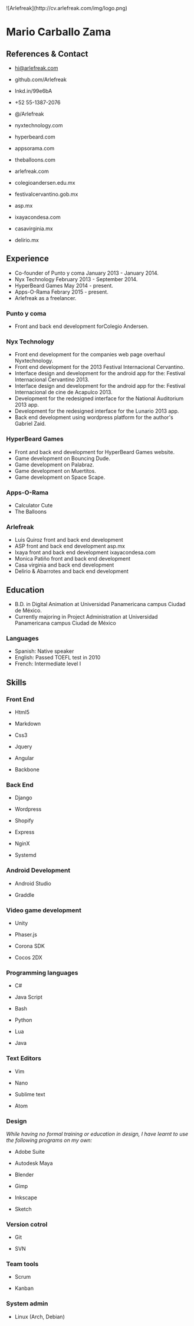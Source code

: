 <main>![Arlefreak](http://cv.arlefreak.com/img/logo.png)

# Mario Carballo Zama

## References & Contact

<div class="twoColumn">

*   hi@arlefreak.com
*   github.com/Arlefreak
*   lnkd.in/99e6bA
*   +52 55-1387-2076
*   @/Arlefreak
*   nyxtechnology.com
*   hyperbeard.com
*   appsorama.com

*   theballoons.com
*   arlefreak.com
*   colegioandersen.edu.mx
*   festivalcervantino.gob.mx
*   asp.mx
*   ixayacondesa.com
*   casavirginia.mx
*   delirio.mx

</div>

## Experience

*   Co-founder of Punto y coma January 2013 - January 2014.
*   Nyx Technology February 2013 - September 2014.
*   HyperBeard Games May 2014 - present.
*   Apps-O-Rama Febrary 2015 - present.
*   Arlefreak as a freelancer.

### Punto y coma

*   Front and back end development forColegio Andersen.

### Nyx Technology

*   Front end development for the companies web page overhaul Nyxtechnology.
*   Front end development for the 2013 Festival Internacional Cervantino.
*   Interface design and development for the android app for the: Festival Internacional Cervantino 2013.
*   Interface design and development for the android app for the: Festival Internacional de cine de Acapulco 2013.
*   Development for the redesigned interface for the National Auditorium 2013 app.
*   Development for the redesigned interface for the Lunario 2013 app.
*   Back end development using wordpress platform for the author's Gabriel Zaid.

### HyperBeard Games

*   Front and back end development for HyperBeard Games website.
*   Game development on Bouncing Dude.
*   Game development on Palabraz.
*   Game development on Muertitos.
*   Game development on Space Scape.

### Apps-O-Rama

*   Calculator Cute
*   The Balloons

### Arlefreak

*   Luis Quiroz front and back end development
*   ASP front and back end development asp.mx
*   Ixaya front and back end development ixayacondesa.com
*   Monica Patiño front and back end development
*   Casa virginia and back end development
*   Delirio & Abarrotes and back end development

## Education

*   B.D. in Digital Animation at Universidad Panamericana campus Ciudad de México.
*   Currently majoring in Project Administration at Universidad Panamericana campus Ciudad de México

### Languages

*   Spanish: Native speaker
*   English: Passed TOEFL test in 2010
*   French: Intermediate level I

## Skills

<div>

### Front End

<div class="twoColumn">

*   Html5
*   Markdown
*   Css3

*   Jquery
*   Angular
*   Backbone

</div>

### Back End

<div class="twoColumn">

*   Django
*   Wordpress
*   Shopify

*   Express
*   NginX
*   Systemd

</div>

### Android Development

<div class="twoColumn">

*   Android Studio

*   Graddle

</div>

### Video game development

<div class="twoColumn">

*   Unity
*   Phaser.js

*   Corona SDK
*   Cocos 2DX

</div>

### Programming languages

<div class="twoColumn">

*   C#
*   Java Script
*   Bash

*   Python
*   Lua
*   Java

</div>

</div>

<div>

### Text Editors

<div class="twoColumn">

*   Vim
*   Nano

*   Sublime text
*   Atom

</div>

### Design

*While having no formal training or education in design, I have learnt to use the following programs on my own:*

<div class="twoColumn">

*   Adobe Suite
*   Autodesk Maya
*   Blender

*   Gimp
*   Inkscape
*   Sketch

</div>

### Version cotrol

<div class="twoColumn">

*   Git

*   SVN

</div>

### Team tools

<div class="twoColumn">

*   Scrum

*   Kanban

</div>

### System admin

*   Linux (Arch, Debian)

</div>

</main>

<script>(function(b,o,i,l,e,r){b.GoogleAnalyticsObject=l;b[l]||(b[l]= function(){(b[l].q=b[l].q||[]).push(arguments)});b[l].l=+new Date; e=o.createElement(i);r=o.getElementsByTagName(i)[0]; e.src='//www.google-analytics.com/analytics.js'; r.parentNode.insertBefore(e,r)}(window,document,'script','ga')); ga('create','UA-XXXXX-X','auto');ga('send','pageview');</script>